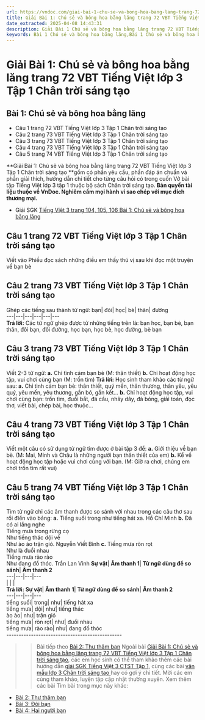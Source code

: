 ```yaml
---
url: https://vndoc.com/giai-bai-1-chu-se-va-bong-hoa-bang-lang-trang-72-vbt-tieng-viet-lop-3-tap-1-chan-troi-sang-tao-294943
title: Giải Bài 1: Chú sẻ và bông hoa bằng lăng trang 72 VBT Tiếng Việt lớp 3 Tập 1 Chân trời sáng tạo - VnDoc.com
date_extracted: 2025-04-08 14:43:31
description: Giải Bài 1 Chú sẻ và bông hoa bằng lăng trang 72 VBT Tiếng Việt lớp 3 Tập 1 CTST được biên soạn nhằm giúp các em HS đạt kết quả tốt trong quá trình làm bài tập và học tập môn Tiếng Việt lớp 3.
keywords: Bài 1 Chú sẻ và bông hoa bằng lăng,Bài 1 Chú sẻ và bông hoa bằng lăng trang 72,Bài 1 Chú sẻ và bông hoa bằng lăng lớp 3 chân trời sáng tạo,Chú sẻ và bông hoa bằng lăng trang 72,giải Bài 1 Chú sẻ và bông hoa bằng lăng lớp 3,Bài 1 Chú sẻ và bông hoa bằng lăng lớp 3,giải vbt Bài 1 Chú sẻ và bông hoa bằng lăng lớp 3,giải vở bài tập Bài 1 Chú sẻ và bông hoa bằng lăng,tiếng việt lớp 3 chân trời sáng tạo,tiếng việt lớp 3 ctst,tiếng việt lớp 3,sách tiếng việt lớp 3,bài tập tiếng việt lớp 3
---
```


# Giải Bài 1: Chú sẻ và bông hoa bằng lăng trang 72 VBT Tiếng Việt lớp 3 Tập 1 Chân trời sáng tạo
## **Bài 1: Chú sẻ và bông hoa bằng lăng**
  * Câu 1 trang 72 VBT Tiếng Việt lớp 3 Tập 1 Chân trời sáng tạo
  * Câu 2 trang 73 VBT Tiếng Việt lớp 3 Tập 1 Chân trời sáng tạo
  * Câu 3 trang 73 VBT Tiếng Việt lớp 3 Tập 1 Chân trời sáng tạo
  * Câu 4 trang 73 VBT Tiếng Việt lớp 3 Tập 1 Chân trời sáng tạo
  * Câu 5 trang 74 VBT Tiếng Việt lớp 3 Tập 1 Chân trời sáng tạo

**Giải Bài 1: Chú sẻ và bông hoa bằng lăng trang 72 VBT Tiếng Việt lớp 3 Tập 1 Chân trời sáng tạo **gồm có phần yêu cầu, phần đáp án chuẩn và phần giải thích, hướng dẫn chi tiết cho từng câu hỏi có trong cuốn Vở bài tập Tiếng Việt lớp 3 tập 1 thuộc bộ  sách Chân trời sáng tạo.
**Bản quyền tài liệu thuộc về VnDoc. Nghiêm cấm mọi hành vi sao chép với mục đích thương mại.**
  * Giải SGK [Tiếng Việt 3 trang 104, 105, 106 Bài 1: Chú sẻ và bông hoa bằng lăng](<https://vndoc.com/tieng-viet-3-trang-104-105-106-bai-1-chu-se-va-bong-hoa-bang-lang-267552>)

## **Câu 1 trang 72 VBT Tiếng Việt lớp 3 Tập 1 Chân trời sáng tạo**
Viết vào Phiếu đọc sách những điều em thấy thú vị sau khi đọc một truyện về bạn bè
## **Câu 2 trang 73 VBT Tiếng Việt lớp 3 Tập 1 Chân trời sáng tạo**
Ghép các tiếng sau thành từ ngữ:
bạn| đôi| học| bè| thân| đường  
---|---|---|---|---|---  
**Trả lời:**
Các từ ngữ ghép được từ những tiếng trên là: bạn học, bạn bè, bạn thân, đôi bạn, đôi đường, học bạn, học bè, học đường, bè bạn
## **Câu 3 trang 73 VBT Tiếng Việt lớp 3 Tập 1 Chân trời sáng tạo**
Viết 2-3 từ ngữ:
**a.** Chỉ tình cảm bạn bè \(M: thân thiết\)
**b.** Chỉ hoạt động học tập, vui chơi cùng bạn \(M: trốn tìm\)
**Trả lời:**
Học sinh tham khảo các từ ngữ sau:
**a.** Chỉ tình cảm bạn bè: thân thiết, quý mến, thân thương, thân yêu, yêu quý, yêu mến, yêu thương, gắn bó, gắn kết...
**b.** Chỉ hoạt động học tập, vui chơi cùng bạn: trốn tìm, đuổi bắt, đá cầu, nhảy dây, đá bóng, giải toán, đọc thơ, viết bài, chép bài, học thuộc...
## **Câu 4 trang 73 VBT Tiếng Việt lớp 3 Tập 1 Chân trời sáng tạo**
Viết một câu có sử dụng từ ngữ tìm được ở bài tập 3 để:
**a.** Giới thiệu về bạn bè.
\(M: Mai, Minh và Châu là những người bạn thân thiết của em\)
**b.** Kể về hoạt động học tập hoặc vui chơi cùng với bạn.
\(M: Giờ ra chơi, chúng em chơi trốn tìm rất vui\)
## **Câu 5 trang 74 VBT Tiếng Việt lớp 3 Tập 1 Chân trời sáng tạo**
Tìm từ ngữ chỉ các âm thanh được so sánh với nhau trong các câu thơ sau rồi điền vào bảng:
**a.** Tiếng suối trong như tiếng hát xa.
Hồ Chí Minh
**b.** Đã có ai lắng nghe   
Tiếng mưa trong rừng cọ   
Như tiếng thác dội về   
Như ào ào trận gió.
Nguyễn Viết Bình
**c.** Tiếng mưa ròn rọt   
Như là đuổi nhau   
Tiếng mưa rào rào   
Như đang đổ thóc.
Trần Lan Vinh
**Sự vật**| **Âm thanh 1**| **Từ ngữ dùng để so sánh**| **Âm thanh 2**  
---|---|---|---  
| | |   
**Trả lời:**
**Sự vật**| **Âm thanh 1**| **Từ ngữ dùng để so sánh**| **Âm thanh 2**  
---|---|---|---  
tiếng suối| trong| như| tiếng hát xa  
tiếng mưa| dội| như| tiếng thác  
ào ào| như| trận gió  
tiếng mưa| ròn rọt| như| đuổi nhau  
tiếng mưa| rào rào| như| đang đổ thóc  
\-----------------------------------------------
>> Bài tiếp theo [Bài 2: Thư thăm bạn](<https://vndoc.com/giai-bai-2-thu-tham-ban-trang-75-vbt-tieng-viet-lop-3-tap-1-chan-troi-sang-tao-294948>)
Ngoài bài [Giải Bài 1: Chú sẻ và bông hoa bằng lăng trang 72 VBT Tiếng Việt lớp 3 Tập 1 Chân trời sáng tạo](<https://vndoc.com/giai-bai-1-chu-se-va-bong-hoa-bang-lang-trang-72-vbt-tieng-viet-lop-3-tap-1-chan-troi-sang-tao-294943>), các em học sinh có thể tham khảo thêm các bài hướng dẫn [ giải SGK Tiếng Việt 3 CTST Tập 1](<https://vndoc.com/tieng-viet-lop3>), cùng các bài [ văn mẫu lớp 3 Chân trời sáng tạo ](<https://vndoc.com/tap-lam-van-lop-3ctst>) hay có gợi ý chi tiết. Mời các em cùng tham khảo, luyện tập cập nhật thường xuyên.
Xem thêm các bài Tìm bài trong mục này khác:
  * [Bài 2: Thư thăm bạn](</giai-bai-2-thu-tham-ban-trang-75-vbt-tieng-viet-lop-3-tap-1-chan-troi-sang-tao-294948>)
  * [Bài 3: Đôi bạn](</soan-bai-tap-doc-lop-3-doi-ban-137828>)
  * [Bài 4: Hai người bạn](</giai-bai-4-hai-nguoi-ban-trang-81-vbt-tieng-viet-lop-3-tap-1-chan-troi-sang-tao-294951>)

